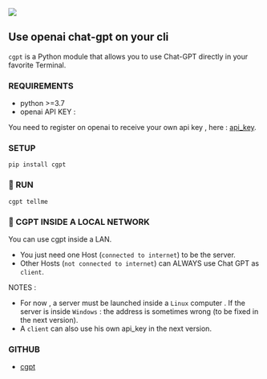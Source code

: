 ![](https://komarev.com/ghpvc/?username=ainayves&color=blueviolet)

## Use openai chat-gpt on your cli
`cgpt` is a Python module that allows you to use Chat-GPT directly in your favorite Terminal.

### REQUIREMENTS

- python >=3.7
- openai API KEY : 

You need to register on openai to receive your own api key , here : [api_key](https://platform.openai.com/account/api-keys).

### SETUP

```
pip install cgpt
```

### 🚀 RUN

```
cgpt tellme
```

### 🔗 CGPT INSIDE A LOCAL NETWORK

You can use cgpt inside a LAN. 

- You just need one Host (`connected to internet`) to be the server.
- Other Hosts (`not connected to internet`) can ALWAYS use Chat GPT as `client`. 

NOTES : 

- For now , a server must be launched inside a `Linux` computer . If the server is inside `Windows` : the address is sometimes wrong (to be fixed in the next version). 
- A `client` can also use his own api_key in the next version.

### GITHUB

- [cgpt](https://github.com/ainayves/cgpt/)
